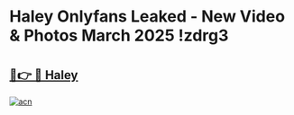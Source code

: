 # Haley Onlyfans Leaked - New Video & Photos March 2025 !zdrg3

# <h2><a href="https://hvkmih.iuczelnia.edu.pl?title=Haley&ref=zdrg3">🔗👉 🔴 Haley</a></h2>

[![acn](https://github.com/user-attachments/assets/0f9c940e-d8b0-45ae-aac7-cd30a18b3e1c)](https://hvkmih.iuczelnia.edu.pl?title=Haley&ref=zdrg3)

